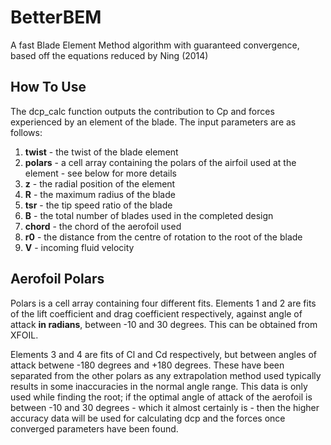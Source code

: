 # BetterBEM
A fast Blade Element Method algorithm with guaranteed convergence, based off the equations reduced by Ning (2014)

## How To Use

The dcp_calc function outputs the contribution to Cp and forces experienced by an element of the blade.
The input parameters are as follows:

1. **twist** - the twist of the blade element
2. **polars** - a cell array containing the polars of the airfoil used at the element - see below for more details
3. **z** - the radial position of the element
4. **R** - the maximum radius of the blade
5. **tsr** - the tip speed ratio of the blade
6. **B** - the total number of blades used in the completed design
7. **chord** - the chord of the aerofoil used 
8. **r0** - the distance from the centre of rotation to the root of the blade
9. **V** - incoming fluid velocity

## Aerofoil Polars
Polars is a cell array containing four different fits.
Elements 1 and 2 are fits of the lift coefficient and drag coefficient respectively, against angle of attack **in radians**, between -10 and 30 degrees. This can be obtained from XFOIL.

Elements 3 and 4 are fits of Cl and Cd respectively, but between angles of attack betwene -180 degrees and +180 degrees. These have been separated from the other polars as any extrapolation method used typically results in some inaccuracies in the normal angle range. This data is only used while finding the root; if the optimal angle of attack of the aerofoil is between -10 and 30 degrees - which it almost certainly is - then the higher accuracy data will be used for calculating dcp and the forces once converged parameters have been found.
